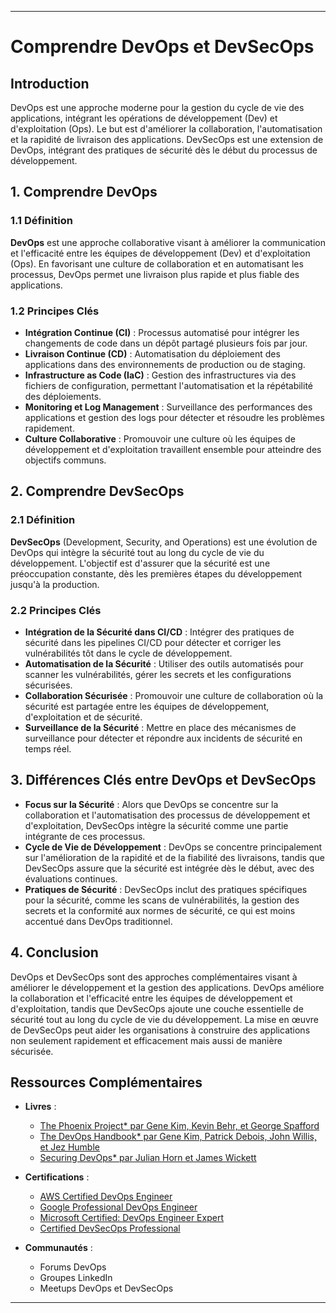 
---

# Comprendre DevOps et DevSecOps

## Introduction

DevOps est une approche moderne pour la gestion du cycle de vie des applications, intégrant les opérations de développement (Dev) et d'exploitation (Ops). Le but est d'améliorer la collaboration, l'automatisation et la rapidité de livraison des applications. DevSecOps est une extension de DevOps, intégrant des pratiques de sécurité dès le début du processus de développement.

## 1. Comprendre DevOps

### 1.1 Définition

**DevOps** est une approche collaborative visant à améliorer la communication et l'efficacité entre les équipes de développement (Dev) et d'exploitation (Ops). En favorisant une culture de collaboration et en automatisant les processus, DevOps permet une livraison plus rapide et plus fiable des applications.

### 1.2 Principes Clés

- **Intégration Continue (CI)** : Processus automatisé pour intégrer les changements de code dans un dépôt partagé plusieurs fois par jour.
- **Livraison Continue (CD)** : Automatisation du déploiement des applications dans des environnements de production ou de staging.
- **Infrastructure as Code (IaC)** : Gestion des infrastructures via des fichiers de configuration, permettant l'automatisation et la répétabilité des déploiements.
- **Monitoring et Log Management** : Surveillance des performances des applications et gestion des logs pour détecter et résoudre les problèmes rapidement.
- **Culture Collaborative** : Promouvoir une culture où les équipes de développement et d'exploitation travaillent ensemble pour atteindre des objectifs communs.

## 2. Comprendre DevSecOps

### 2.1 Définition

**DevSecOps** (Development, Security, and Operations) est une évolution de DevOps qui intègre la sécurité tout au long du cycle de vie du développement. L'objectif est d'assurer que la sécurité est une préoccupation constante, dès les premières étapes du développement jusqu'à la production.

### 2.2 Principes Clés

- **Intégration de la Sécurité dans CI/CD** : Intégrer des pratiques de sécurité dans les pipelines CI/CD pour détecter et corriger les vulnérabilités tôt dans le cycle de développement.
- **Automatisation de la Sécurité** : Utiliser des outils automatisés pour scanner les vulnérabilités, gérer les secrets et les configurations sécurisées.
- **Collaboration Sécurisée** : Promouvoir une culture de collaboration où la sécurité est partagée entre les équipes de développement, d'exploitation et de sécurité.
- **Surveillance de la Sécurité** : Mettre en place des mécanismes de surveillance pour détecter et répondre aux incidents de sécurité en temps réel.

## 3. Différences Clés entre DevOps et DevSecOps

- **Focus sur la Sécurité** : Alors que DevOps se concentre sur la collaboration et l'automatisation des processus de développement et d'exploitation, DevSecOps intègre la sécurité comme une partie intégrante de ces processus.
- **Cycle de Vie de Développement** : DevOps se concentre principalement sur l'amélioration de la rapidité et de la fiabilité des livraisons, tandis que DevSecOps assure que la sécurité est intégrée dès le début, avec des évaluations continues.
- **Pratiques de Sécurité** : DevSecOps inclut des pratiques spécifiques pour la sécurité, comme les scans de vulnérabilités, la gestion des secrets et la conformité aux normes de sécurité, ce qui est moins accentué dans DevOps traditionnel.

## 4. Conclusion

DevOps et DevSecOps sont des approches complémentaires visant à améliorer le développement et la gestion des applications. DevOps améliore la collaboration et l'efficacité entre les équipes de développement et d'exploitation, tandis que DevSecOps ajoute une couche essentielle de sécurité tout au long du cycle de vie du développement. La mise en œuvre de DevSecOps peut aider les organisations à construire des applications non seulement rapidement et efficacement mais aussi de manière sécurisée.

## Ressources Complémentaires

- **Livres** :
  - [The Phoenix Project* par Gene Kim, Kevin Behr, et George Spafford](https://itrevolution.com/product/the-phoenix-project/)
  - [The DevOps Handbook* par Gene Kim, Patrick Debois, John Willis, et Jez Humble](https://www.amazon.com/DevOps-Handbook-World-Class-Reliability-Organizations/dp/1950508404)
  - [Securing DevOps* par Julian Horn et James Wickett](https://www.manning.com/books/securing-devops)

- **Certifications** :
  - [AWS Certified DevOps Engineer](https://aws.amazon.com/certification/certified-devops-engineer-professional/)
  - [Google Professional DevOps Engineer](https://cloud.google.com/learn/certification/cloud-devops-engineer)
  - [Microsoft Certified: DevOps Engineer Expert](https://learn.microsoft.com/en-us/credentials/certifications/devops-engineer/)
  - [Certified DevSecOps Professional](https://www.practical-devsecops.com/certified-devsecops-professional/)

- **Communautés** :
  - Forums DevOps
  - Groupes LinkedIn
  - Meetups DevOps et DevSecOps

---